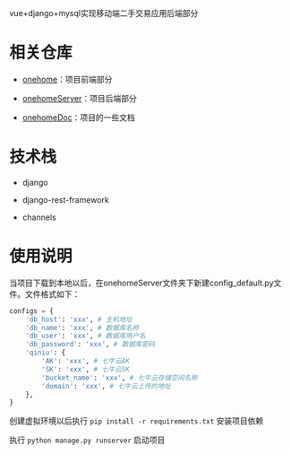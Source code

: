 
vue+django+mysql实现移动端二手交易应用后端部分

# 相关仓库

- [onehome](https://github.com/michwh/onehome)：项目前端部分

- [onehomeServer](https://github.com/michwh/onehome-server)：项目后端部分

- [onehomeDoc](https://github.com/michwh/onehomeDoc)：项目的一些文档

# 技术栈

- django

- django-rest-framework

- channels

# 使用说明

当项目下载到本地以后，在onehomeServer文件夹下新建config_default.py文件。文件格式如下：

```python
configs = {
    'db_host': 'xxx', # 主机地址
    'db_name': 'xxx', # 数据库名称
    'db_user': 'xxx', # 数据库用户名
    'db_password': 'xxx', # 数据库密码
    'qiniu': {
        'AK': 'xxx', # 七牛云AK
        'SK': 'xxx', # 七牛云SK
        'bucket_name': 'xxx', # 七牛云存储空间名称
        'domain': 'xxx', # 七牛云上传的地址
    },
}
```

创建虚拟环境以后执行 `pip install -r requirements.txt` 安装项目依赖

执行 `python manage.py runserver` 启动项目

